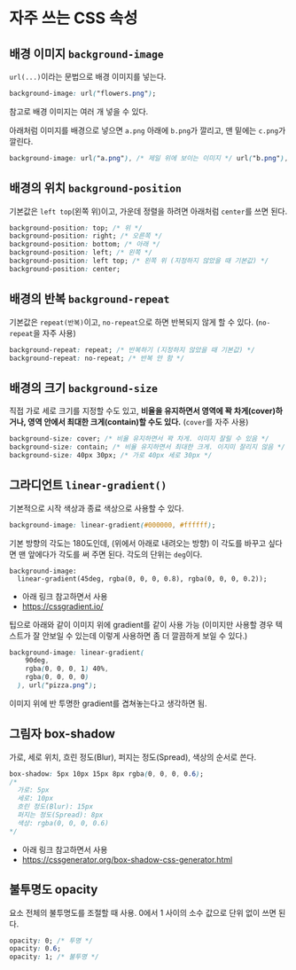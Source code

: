 # 자주 쓰는 CSS 속성

## 배경 이미지 `background-image`

`url(...)`이라는 문법으로 배경 이미지를 넣는다.

```css
background-image: url("flowers.png");
```

참고로 배경 이미지는 여러 개 넣을 수 있다.

아래처럼 이미지를 배경으로 넣으면 `a.png` 아래에 `b.png`가 깔리고, 맨 밑에는 `c.png`가 깔린다.

```css
background-image: url("a.png"), /* 제일 위에 보이는 이미지 */ url("b.png"), url("c.png");
```

## 배경의 위치 `background-position`

기본값은 `left top`(왼쪽 위)이고, 가운데 정렬을 하려면 아래처럼 `center`를 쓰면 된다.

```css
background-position: top; /* 위 */
background-position: right; /* 오른쪽 */
background-position: bottom; /* 아래 */
background-position: left; /* 왼쪽 */
background-position: left top; /* 왼쪽 위 (지정하지 않았을 때 기본값) */
background-position: center;
```

## 배경의 반복 `background-repeat`

기본값은 `repeat(반복)`이고, `no-repeat`으로 하면 반복되지 않게 할 수 있다. (`no-repeat`을 자주 사용)

```css
background-repeat: repeat; /* 반복하기 (지정하지 않았을 때 기본값) */
background-repeat: no-repeat; /* 반복 안 함 */
```

## 배경의 크기 `background-size`

직접 가로 세로 크기를 지정할 수도 있고, **비율을 유지하면서 영역에 꽉 차게(cover)하거나, 영역 안에서 최대한 크게(contain)할 수도 있다.** (`cover`를 자주 사용)

```css
background-size: cover; /* 비율 유지하면서 꽉 차게. 이미지 잘릴 수 있음 */
background-size: contain; /* 비율 유지하면서 최대한 크게. 이지미 잘리지 않음 */
background-size: 40px 30px; /* 가로 40px 세로 30px */
```

## 그라디언트 `linear-gradient()`

기본적으로 시작 색상과 종료 색상으로 사용할 수 있다.

```css
background-image: linear-gradient(#000000, #ffffff);
```

기본 방향의 각도는 180도인데, (위에서 아래로 내려오는 방향)
이 각도를 바꾸고 싶다면 맨 앞에다가 각도를 써 주면 된다. 각도의 단위는 `deg`이다.

```
background-image:
  linear-gradient(45deg, rgba(0, 0, 0, 0.8), rgba(0, 0, 0, 0.2));
```

- 아래 링크 참고하면서 사용
- https://cssgradient.io/

팁으로 아래와 같이 이미지 위에 gradient를 같이 사용 가능 (이미지만 사용할 경우 텍스트가 잘 안보일 수 있는데 이렇게 사용하면 좀 더 깔끔하게 보일 수 있다.)

```css
background-image: linear-gradient(
    90deg,
    rgba(0, 0, 0, 1) 40%,
    rgba(0, 0, 0, 0)
  ), url("pizza.png");
```

이미지 위에 반 투명한 gradient를 겹쳐놓는다고 생각하면 됨.

## 그림자 box-shadow

가로, 세로 위치, 흐린 정도(Blur), 퍼지는 정도(Spread), 색상의 순서로 쓴다.

```css
box-shadow: 5px 10px 15px 8px rgba(0, 0, 0, 0.6);
/*
  가로: 5px
  세로: 10px
  흐린 정도(Blur): 15px
  퍼지는 정도(Spread): 8px
  색상: rgba(0, 0, 0, 0.6)
*/
```

- 아래 링크 참고하면서 사용
- https://cssgenerator.org/box-shadow-css-generator.html

## 불투명도 opacity

요소 전체의 불투명도를 조절할 때 사용. 0에서 1 사이의 소수 값으로 단위 없이 쓰면 된다.

```css
opacity: 0; /* 투명 */
opacity: 0.6;
opacity: 1; /* 불투명 */
```
